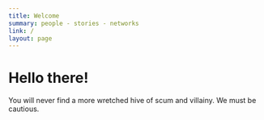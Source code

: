 ```yaml
---
title: Welcome
summary: people - stories - networks
link: /
layout: page
---
```



# Hello there!

You will never find a more wretched hive of scum and villainy. We must be cautious.